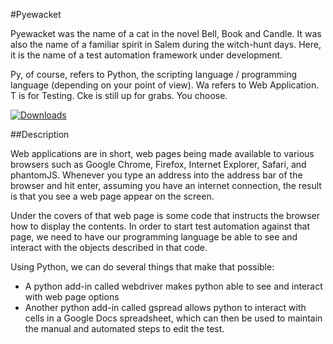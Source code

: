#Pyewacket

Pyewacket was the name of a cat in the novel Bell, Book and Candle.  It was also the name of a familiar spirit in Salem during the witch-hunt days.  Here, it is the name of a test automation framework under development.

Py, of course, refers to Python, the scripting language / programming language (depending on your point of view).  Wa refers to Web Application.  T is for Testing.  Cke is still up for grabs.  You choose.

[![Downloads](https://pypip.in/d/gspread/badge.png)](https://crate.io/packages/gspread)

##Description

Web applications are in short, web pages being made available to various browsers such as Google Chrome, Firefox, Internet Explorer, Safari, and phantomJS.  Whenever you type an address into the address bar of the browser and hit enter, assuming you have an internet connection, the result is that you see a web page appear on the screen.  

Under the covers of that web page is some code that instructs the browser how to display the contents.  In order to start test automation against that page, we need to have our programming language be able to see and interact with the objects described in that code.

Using Python, we can do several things that make that possible:
- A python add-in called webdriver makes python able to see and interact with web page options
- Another python add-in called gspread allows python to interact with cells in a Google Docs spreadsheet, which can then be used to maintain the manual and automated steps to edit the test.
